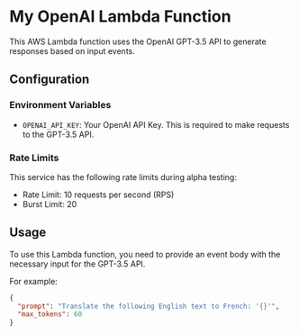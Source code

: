 # My OpenAI Lambda Function

This AWS Lambda function uses the OpenAI GPT-3.5 API to generate responses based on input events.

## Configuration

### Environment Variables

- `OPENAI_API_KEY`: Your OpenAI API Key. This is required to make requests to the GPT-3.5 API.

### Rate Limits

This service has the following rate limits during alpha testing:

- Rate Limit: 10 requests per second (RPS)
- Burst Limit: 20



## Usage

To use this Lambda function, you need to provide an event body with the necessary input for the GPT-3.5 API.

For example:

```json
{
  "prompt": "Translate the following English text to French: '{}'",
  "max_tokens": 60
}
